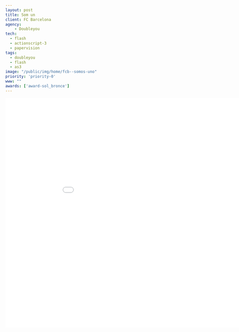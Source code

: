 ```yaml
---
layout: post
title: Som un
client: FC Barcelona
agency:
    - Doubleyou
tech:
  - flash
  - actionscript-3
  - papervision
tags:
  - doubleyou
  - flash
  - as3
image: "/public/img/home/fcb--somos-uno"
priority: 'priority-0'
www: ""
awards: ['award-sol_bronce']
---
```


<iframe width="960" height="720" src="//www.youtube.com/embed/nKFNOtTUxUk?rel=0&vq=hd1080" frameborder="0" allowfullscreen></iframe>
